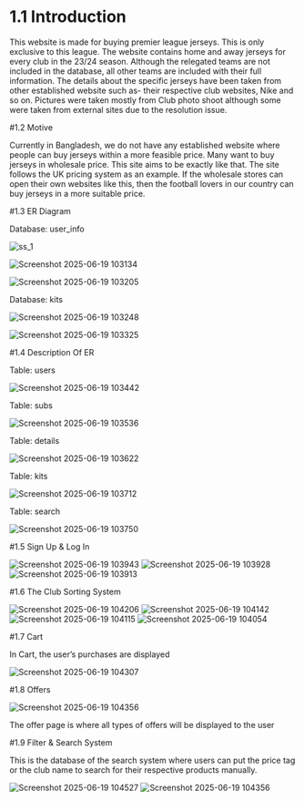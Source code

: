 # 1.1 Introduction

This website is made for buying premier league jerseys. This is only exclusive to this league. The website contains home and away jerseys for every club in the 23/24 season. Although the relegated teams are not included in the database, all other teams are included with their full information. The details about the specific jerseys have been taken from other established website such as- their respective club websites, Nike and so on. Pictures were taken mostly from Club photo shoot although some were taken from external sites due to the resolution issue. 



#1.2 Motive

Currently in Bangladesh, we do not have any established website where people can buy jerseys within a more feasible price. Many want to buy jerseys in wholesale price. This site aims to be exactly like that. The site follows the UK pricing system as an example. If the wholesale stores can open their own websites like this, then the football lovers in our country can buy jerseys in a more suitable price.


#1.3 ER Diagram


Database: user_info




![ss_1](https://github.com/user-attachments/assets/79cdb0a8-ed05-4a97-b3b0-14815386687d)

![Screenshot 2025-06-19 103134](https://github.com/user-attachments/assets/7d101570-9453-46a9-abb1-121d9a6e2c07)

![Screenshot 2025-06-19 103205](https://github.com/user-attachments/assets/2849039d-e3b0-4aad-af12-01ead080d577)




Database: kits




![Screenshot 2025-06-19 103248](https://github.com/user-attachments/assets/b3a25ed1-173d-49dc-bf76-ee8b222005fe)

![Screenshot 2025-06-19 103325](https://github.com/user-attachments/assets/91de32ed-46cd-4f7c-bb6b-f6092fa34264)




#1.4 Description Of ER

Table: users


![Screenshot 2025-06-19 103442](https://github.com/user-attachments/assets/935edd9e-8e87-4fb3-a260-364c2f070948)




Table: subs



![Screenshot 2025-06-19 103536](https://github.com/user-attachments/assets/d574c8f5-44aa-4ff9-8049-4d7da1b054d7)



Table: details


![Screenshot 2025-06-19 103622](https://github.com/user-attachments/assets/f0a4dc94-5184-4f42-bc99-a896de16ee46)


Table: kits



![Screenshot 2025-06-19 103712](https://github.com/user-attachments/assets/85c52a8a-0444-4fa3-884b-5180be44edaa)



Table: search



![Screenshot 2025-06-19 103750](https://github.com/user-attachments/assets/3f790f63-f9ca-4aee-8fb5-d86f07d5ff90)



#1.5 Sign Up & Log In 

![Screenshot 2025-06-19 103943](https://github.com/user-attachments/assets/5645bf40-cca5-4220-896e-81d877a36840)
![Screenshot 2025-06-19 103928](https://github.com/user-attachments/assets/ea2a842f-f7d4-4fa2-85b8-c65b41348977)
![Screenshot 2025-06-19 103913](https://github.com/user-attachments/assets/10613998-2941-4b90-b26d-54fc0edfc7e8)

#1.6 The Club Sorting System


![Screenshot 2025-06-19 104206](https://github.com/user-attachments/assets/2640114a-11c1-4ad7-89c0-cc0ca5159ab6)
![Screenshot 2025-06-19 104142](https://github.com/user-attachments/assets/909cbe5d-f476-4c07-8a2e-f3d32a68c378)
![Screenshot 2025-06-19 104115](https://github.com/user-attachments/assets/27f2c692-6054-49d1-9860-015a9162a3d9)
![Screenshot 2025-06-19 104054](https://github.com/user-attachments/assets/abf59eb5-b9c6-4d8a-ae59-ea2a3d6aea74)




#1.7 Cart

In Cart, the user’s purchases are displayed



![Screenshot 2025-06-19 104307](https://github.com/user-attachments/assets/2fa1b7f1-58cd-404e-9b7c-8a2331f30046)




#1.8 Offers



![Screenshot 2025-06-19 104356](https://github.com/user-attachments/assets/1871198c-2fe0-48f2-9c34-28761296c3ab)

The offer page is where all types of offers will be displayed to the user

#1.9 Filter & Search System

This is the database of the search system where users can put the price tag or the club name to search for their respective products manually. 

![Screenshot 2025-06-19 104527](https://github.com/user-attachments/assets/3c8b8812-8ef8-4401-be32-d766af04e249)
![Screenshot 2025-06-19 104356](https://github.com/user-attachments/assets/4960e2da-69ca-40ed-8a3d-96e7f425734f)






